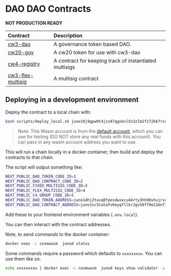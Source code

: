 # DAO DAO Contracts

**NOT PRODUCTION READY**

| Contract                                        | Description                                            |
|:------------------------------------------------|:-------------------------------------------------------|
| [cw3-dao](contracts/cw3-dao)                    | A governance token based DAO.                          |
| [cw20-gov](contract/cw20-gov)                   | A cw20 token for use with cw3-dao                      |
| [cw4-registry](contract/cw4-registry)           | A contract for keeping track of instantiated multisigs |
| [cw3-flex-multisig](contract/cw3-flex-multisig) | A multisig contract                                                       |

## Deploying in a development environment

Deploy the contract to a local chain with:

``` sh
bash scripts/deploy_local.sh juno10j9gpw9t4jsz47qgnkvl5n3zlm2fz72k67rxsg
```

> Note: This Wasm account is from the [default account](default-account.txt), which you can use for testing (DO NOT store any real funds with this account). You can pass in any wasm account address you want to use.

This will run a chain locally in a docker container, then build and deploy the contracts to that chain.

The script will output something like:

``` sh
NEXT_PUBLIC_DAO_TOKEN_CODE_ID=1
NEXT_PUBLIC_DAO_CONTRACT_CODE_ID=2
NEXT_PUBLIC_FIXED_MULTISIG_CODE_ID=3
NEXT_PUBLIC_FLEX_MULTISIG_CODE_ID=4
NEXT_PUBLIC_C4_GROUP_CODE_ID=5
NEXT_PUBLIC_DAO_TOKEN_ADDRESS=juno14hj2tavq8fpesdwxxcu44rty3hh90vhujrvcmstl4zr3txmfvw9skjuwg8
NEXT_PUBLIC_DAO_CONTRACT_ADDRESS=juno1nc5tatafv6eyq7llkr2gv50ff9e22mnf70qgjlv737ktmt4eswrq68ev2p
```

Add these to your frontend environment variables (`.env.local`).

You can then interact with the contract addresses.

Note, to send commands to the docker container:

``` sh
docker exec -i cosmwasm  junod status
```

Some commands require a password which defaults to `xxxxxxxxx`. You can use them like so:

``` sh
echo xxxxxxxxx | docker exec -i cosmwasm  junod keys show validator -a
```
